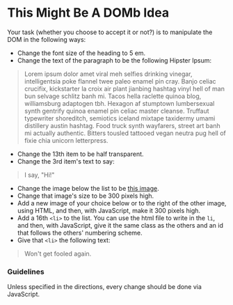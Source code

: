 # This Might Be A DOMb Idea

Your task (whether you choose to accept it or not?) is to manipulate the DOM in the following ways:


* Change the font size of the heading to 5 em.
* Change the text of the paragraph to be the following Hipster Ipsum:

> Lorem ipsum dolor amet viral meh selfies drinking vinegar, intelligentsia poke flannel twee paleo enamel pin cray. Banjo celiac crucifix, kickstarter la croix air plant jianbing hashtag vinyl hell of man bun selvage schlitz banh mi. Tacos hella raclette quinoa blog, williamsburg adaptogen tbh. Hexagon af stumptown lumbersexual synth gentrify quinoa enamel pin celiac master cleanse. Truffaut typewriter shoreditch, semiotics iceland mixtape taxidermy umami distillery austin hashtag. Food truck synth wayfarers, street art banh mi actually authentic. Bitters tousled tattooed vegan neutra pug hell of fixie chia unicorn letterpress.

* Change the 13th item to be half transparent.
* Change the 3rd item's text to say:
> I say, "Hi!"
* Change the image below the list to be [this image](http://www.tioxic.com/wp-content/uploads/trex_4.jpg).
* Change that image's size to be 300 pixels high.
* Add a new image of your choice below or to the right of the other image, using HTML, and then, with JavaScript, make it 300 pixels high.
* Add a 16th `<li>` to the list. You can use the html file to write in the `li`, and then, with JavaScript, give it the same class as the others and an id that follows the others' numbering scheme.
* Give that `<li>` the following text:
> Won't get fooled again.


### Guidelines

Unless specified in the directions, every change should be done via JavaScript.
